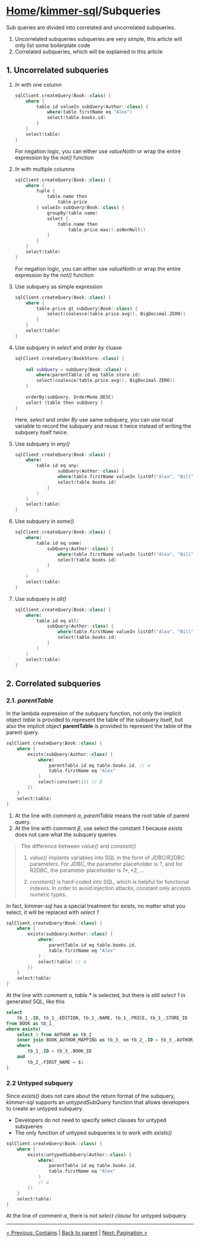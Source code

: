 # [Home](https://github.com/babyfish-ct/kimmer)/[kimmer-sql](./README.md)/Subqueries

Sub queries are divided into correlated and uncorrelated subqueries.

1. Uncorrelated subqueries subqueries are very simple, this article will only list some boilerplate code
2. Correlated subqueries, which will be explained in this article

## 1. Uncorrelated subqueries

1. *In* with one column

    ```kt
    sqlClient.createQuery(Book::class) {
        where {
            table.id valueIn subQuery(Author::class) {
                where(table.firstName eq "Alex")
                select(table.books.id)
            }
        }
        select(table)
    }
    ```
    
    For negation logic, you can either use *valueNotIn* or wrap the entire expression by the *not()* function
    
2. *In* with multiple columns

    ```kt
    sqlClient.createQuery(Book::class) {
        where {
            tuple {
                table.name then
                    table.price
            } valueIn subQuery(Book::class) {
                groupBy(table.name)
                select {
                    table.name then
                        table.price.max().asNonNull()
                }
            }
        }
        select(table)
    }
    ```

    For negation logic, you can either use *valueNotIn* or wrap the entire expression by the *not()* function
    
3. Use subquery as simple expression

    ```kt
    sqlClient.createQuery(Book::class) {
        where {
            table.price gt subQuery(Book::class) {
                select(coalesce(table.price.avg(), BigDecimal.ZERO))
            }
        }
        select(table)
    }
    ```
    
4. Use subquery in *select* and *order by* cluase

    ```kt
    sqlClient.createQuery(BookStore::class) {
        
        val subQuery = subQuery(Book::class) {
            where(parentTable.id eq table.store.id)
            select(coalesce(table.price.avg(), BigDecimal.ZERO))
        }
        
        orderBy(subQuery, OrderMode.DESC)
        select {table then subQuery }
    }
    ```
    
    Here, *select* and *order By* use same subquery, you can use local variable to record the subquery and reuse it twice instead of writing the subquery itself twice.
    
5. Use subquery in *any()*

    ```kt
    sqlClient.createQuery(Book::class) {
        where(
            table.id eq any(
                    subQuery(Author::class) {
                    where(table.firstName valueIn listOf("Alex", "Bill"))
                    select(table.books.id)
                }
            )
        )
        select(table)
    }
    ```

6. Use subquery in *some()*

    ```kt
    sqlClient.createQuery(Book::class) {
        where(
            table.id eq some(
                subQuery(Author::class) {
                    where(table.firstName valueIn listOf("Alex", "Bill"))
                    select(table.books.id)
                }
            )
        )
        select(table)
    }
    ```
    
7. Use subquery in *all()*

    ```kt
    sqlClient.createQuery(Book::class) {
        where(
            table.id eq all(
                subQuery(Author::class) {
                    where(table.firstName valueIn listOf("Alex", "Bill"))
                    select(table.books.id)
                }
            )
        )
        select(table)
    }
    ```

## 2. Correlated subqueries

### 2.1. *parentTable*

In the lambda expression of the subquery function, not only the implicit object *table* is provided to represent the table of the subquery itself, but also the implicit object **parentTable** is provided to represent the table of the parent query.

```kt
sqlClient.createQuery(Book::class) {
    where {
        exists(subQuery(Author::class) {
            where(
                parentTable.id eq table.books.id, // α
                table.firstName eq "Alex"
            )
            select(constant(1)) // β
        })
    }
    select(table) 
}
```
1. At the line with comment *α*, *parentTable* means the root table of parent query.
2. At the line with comment *β*, use select the constant *1* because *exists* does not care what the subquery queries

> The difference between *value()* and *constant()*
> 
> 1. *value()* implants variables into SQL in the form of JDBC/R2DBC parameters. For JDBC, the parameter placeholder is *?*, and for R2DBC, the parameter placeholder is *$1*, *$2*, ...
> 
> 2. *constant()* is hard-coded into SQL, which is helpful for functional indexes. In order to avoid injection attacks, constant only accepts numeric types.

In fact, kimmer-sql has a special treatment for exists, no matter what you select, it will be replaced with *select 1*

```kt
sqlClient.createQuery(Book::class) {
    where {
        exists(subQuery(Author::class) {
            where(
                parentTable.id eq table.books.id, 
                table.firstName eq "Alex"
            )
            select(table) // α
        })
    }
    select(table) 
}
```

At the line with comment *α*, *table.\** is selected, but there is still *select 1* in generated SQL, like this
```sql
select 
    tb_1_.ID, tb_1_.EDITION, tb_1_.NAME, tb_1_.PRICE, tb_1_.STORE_ID 
from BOOK as tb_1_ 
where exists(
    select 1 from AUTHOR as tb_2_ 
    inner join BOOK_AUTHOR_MAPPING as tb_3_ on tb_2_.ID = tb_3_.AUTHOR_ID 
    where 
        tb_1_.ID = tb_3_.BOOK_ID 
    and 
        tb_2_.FIRST_NAME = $1
)
```

### 2.2 Untyped subquery

Since *exists()* does not care about the return format of the subquery, *kimmer-sql* supports an *untypedSubQuery* function that allows developers to create an untyped subquery.

- Developers do not need to specify select clauses for untyped subqueries
- The only function of untyped subqueries is to work with *exists()*

```kt
sqlClient.createQuery(Book::class) {
    where {
        exists(untypedSubQuery(Author::class) {
            where(
                parentTable.id eq table.books.id,
                table.firstName eq "Alex"
            )
            // α
        })
    }
    select(table)
}
```
At the line of comment *α*, there is not *select clause* for untyped subquery.

------------------
[< Previous: Contains](./contains.md) | [Back to parent](./README.md) | [Next: Pagination >](./pagination.md)
